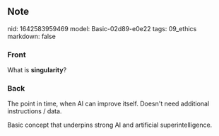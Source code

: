 ## Note
nid: 1642583959469
model: Basic-02d89-e0e22
tags: 09_ethics
markdown: false

### Front
What is <b>singularity</b>?

### Back
The point in time, when AI can improve itself. Doesn't need additional instructions / data.

Basic concept that underpins strong AI and artificial superintelligence.
